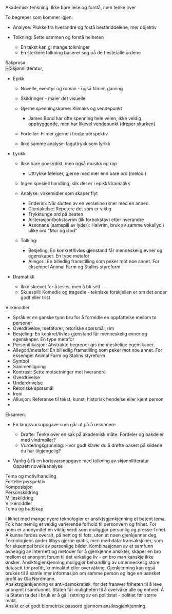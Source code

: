 Akademisk tenkning: Ikke bare lese og forstå, men tenke over
 
To begreper som kommer igjen:

- Analyse: Plukke fra hverandre og fostå bestanddelene, mer objektiv
- Tolkning: Sette sammen og forstå helheten
    
    - En tekst kan gi mange tolkninger
    - En sterkere tolkning baserer seg på de fleste/alle ordene
 
Sakprosa  
￼Skjønnlitteratur,

- Epikk
    
    - Novelle, eventyr og roman - også filmer, gaming
    - Skildringer - maler det visuelle
    - Gjerne spenningskurve: Klimaks og vendepunkt
        
        - James Bond har ofte spenning hele veien, ikke veldig oppbyggende, men har likevel vendepunkt (dreper skurken)
    - Forteller: Filmer gjerne i tredje perspektiv
    - Ikke samme analyse-faguttrykk som lyrikk
- Lyrikk
    
    - Ikke bare poesi/dikt, men også musikk og rap
        
        - Uttrykke følelser, gjerne med mer enn bare ord (melodi)
    - Ingen spesiell handling, slik det er i epikk/dramatikk
    - Analyse: virkemidler som skaper flyt
        
        - Enderim: Når slutten av en verseline rimer med en annen.
        - Gjentakelse: Repetere det som er viktig
        - Trykktunge ord på beaten
        - Alliterasjon/bokstavrim (lik forbokstav) etter hverandre
        - Assonans (samspill av lyder): Halvrim, bruk av samme vokallyd i ulike ord "Mor og God"
    - Tolking:
        
        - Besjeling: En konkret/livløs gjenstand får menneskelig evner og egenskaper. En type metafor
        - Allegori: En billedlig framstilling som peker mot noe annet. For eksempel Animal Farm og Stalins styreform
- Dramatikk
    
    - Ikke skrevet for å leses, men å bli sett
    - Skuespill: Komedie og tragedie - tekniske forskjellen er om det ender godt eller trist
    
Virkemidler

- Språk er en ganske tynn bru for å formidle en oppfattelse mellom to personer
- Overdrivelse, metaforer, retoriske spørsmål, rim
- Besjeling: En konkret/livløs gjenstand får menneskelig evner og egenskaper. En type metafor
- Personifikasjon: Abstrakte begreper gis menneskelige egenskaper.
- Allegori/metafor: En billedlig framstilling som peker mot noe annet. For eksempel Animal Farm og Stalins styreform
- Symbol
- Sammenligning
- Kontrast: Sette motsetninger mot hverandre
- Overdrivelse
- Underdrivelse
- Retoriske spørsmål
- Ironi
- Allusjon: Referanse til tekst, kunst, historisk hendelse eller kjent person
-   
    
    
Eksamen:

- En langsvarsoppgave som går ut på å resonnere
    
    - Drøfte: Tenke over en sak på akademisk måte. Fordeler og bakdeler med vindmøller?
    - Vurderingsgrunnlag: Hvor godt klarer du å drøfte basert på kildene du har tilgjengelig?
- Vanlig å få en kortsvarsoppgave med tolkning av skjønnlitteratur  
Oppsett novelleanalyse
 
Tema og motiv/handling  
Fortellerperspektiv  
Komposisjon  
Personskildring  
Miljøskildring  
Virkemiddler  
Tema og budskap

I likhet med mange nyere teknologier er ansiktsgjenkjenning et betent tema. Folk har nemlig et veldig varierende forhold til personvern og frihet. For noen er anonymitet en viktig verdi som muliggjør personlig og presse-frihet. Å kunne ferdes overalt, på nett og til fots, uten at noen gjenkjenner deg,  
Teknologiens goder tilbys gjerne gratis, men med data-transaksjoner, som for eksempel bruk av personlige bilder. Kombinasjonen av et samfunn avhengig av internett og metoder for å gjenkjenne ansikter, skaper en bro mellom et anonymt forum til det virkelige liv - en bro man kanskje ikke ønsker. Ansiktsgjenkjenning muliggjør behandling av umenneskelig store datasett for profitt, kriminalitet eller overvåking. Gjenkjenning kan også brukes til å samle mer informasjon om samme person og lage en uønsket profil av Ola Nordmann.  
Ansiktsgjenkjenning er anti-demokratisk, for det frarøver friheten til å leve anonymt i samfunnet. Staten får muligheten til å overvåke alle og enhver. Å la Staten ta det i bruk er å gå i retning av en politistat - politiet før større makt.  
Ansikt er et godt biometrisk passord gjennom ansiktsgjenkjenning.